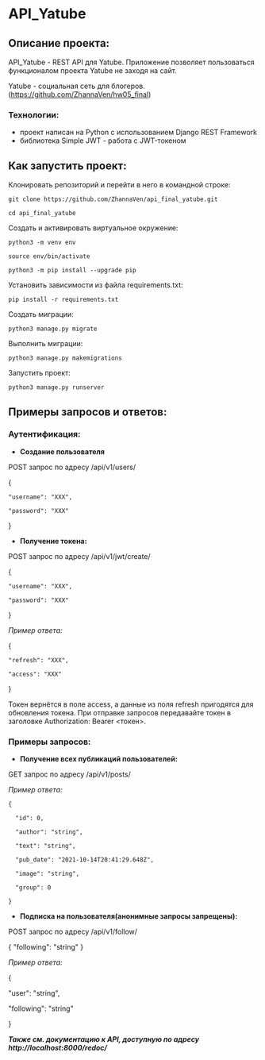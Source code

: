 # API_Yatube

## Описание проекта:

API_Yatube - REST API для Yatube. Приложение позволяет пользоваться функционалом проекта Yatube не заходя на сайт. 

Yatube - социальная сеть для блогеров. (https://github.com/ZhannaVen/hw05_final)

### Технологии:

- проект написан на Python с использованием Django REST Framework
- библиотека Simple JWT - работа с JWT-токеном

## Как запустить проект:

Клонировать репозиторий и перейти в него в командной строке:

```
git clone https://github.com/ZhannaVen/api_final_yatube.git
```

```
cd api_final_yatube
```

Cоздать и активировать виртуальное окружение:

```
python3 -m venv env
```

```
source env/bin/activate
```

```
python3 -m pip install --upgrade pip
```

Установить зависимости из файла requirements.txt:

```
pip install -r requirements.txt
```

Создать миграции:

```
python3 manage.py migrate
```

Выполнить миграции:

```
python3 manage.py makemigrations
```

Запустить проект:

```
python3 manage.py runserver
```

## Примеры запросов и ответов:


### Аутентификация:

 - **Создание пользователя**

POST запрос по адресу /api/v1/users/

{

    "username": "XXX",

    "password": "XXX"

}

- **Получение токена:**

POST запрос по адресу /api/v1/jwt/create/

{

    "username": "XXX",

    "password": "XXX"

}

*Пример ответа:*

{

    "refresh": "XXX",

    "access": "XXX"

}

Токен вернётся в поле access, а данные из поля refresh пригодятся для обновления токена. При отправке запроcов передавайте токен в заголовке Authorization: Bearer <токен>.

### Примеры запросов:

- **Получение всех публикаций пользователей:**

GET запрос по адресу /api/v1/posts/

*Пример ответа:*


    {

      "id": 0,

      "author": "string",

      "text": "string",

      "pub_date": "2021-10-14T20:41:29.648Z",

      "image": "string",

      "group": 0

    }


- **Подписка на пользователя(анонимные запросы запрещены):**

POST запрос по адресу /api/v1/follow/

{
  "following": "string"
}

*Пример ответа:*

{

  "user": "string",

  "following": "string"

}

***Также см. документацию к API, доступную по адресу http://localhost:8000/redoc/***
